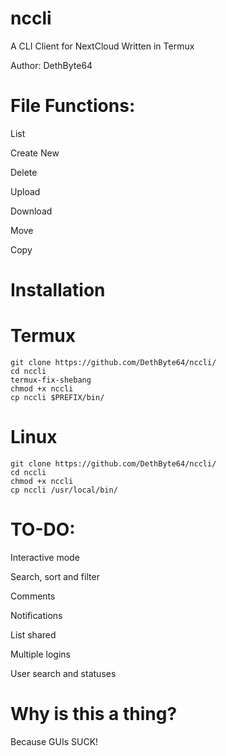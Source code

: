 # nccli
A CLI Client for NextCloud
Written in Termux

Author: DethByte64

# File Functions:

  List

  Create New

  Delete

  Upload

  Download

  Move

  Copy

# Installation
  # Termux
    git clone https://github.com/DethByte64/nccli/
    cd nccli
    termux-fix-shebang
    chmod +x nccli
    cp nccli $PREFIX/bin/
  # Linux
    git clone https://github.com/DethByte64/nccli/
    cd nccli
    chmod +x nccli
    cp nccli /usr/local/bin/

# TO-DO:

  Interactive mode

  Search, sort and filter

  Comments

  Notifications

  List shared

  Multiple logins

  User search and statuses

# Why is this a thing?

  Because GUIs SUCK!

